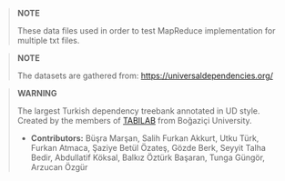 > **NOTE**
>
> These data files used in order to test MapReduce implementation for multiple txt files.

>  **NOTE**
>
> The datasets are gathered from: https://universaldependencies.org/


> **WARNING**
>
>The largest Turkish dependency treebank annotated in UD style. Created by the members of [TABILAB](http://http://tabilab.cmpe.boun.edu.tr/) from Boğaziçi University.
>
>* **Contributors:** Büşra Marşan, Salih Furkan Akkurt, Utku Türk, Furkan Atmaca, Şaziye Betül Özateş, Gözde Berk, Seyyit Talha Bedir, Abdullatif Köksal, Balkız Öztürk Başaran, Tunga Güngör, Arzucan Özgür